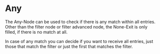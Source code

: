 # Any 

The Any-Node can be used to check if there is any match within all entries. Other than the filter node or filter advanced node, the None-Exit is only filled, if there is no match at all. 

In case of any match you can decide if you want to receive all entries, just those that match the filter or just the first that matches the filter.
